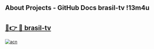 ## About Projects - GitHub Docs brasil-tv !13m4u

# <h2><a href="https://andorid.site?title=brasil-tv&ref=13PRO">🔗👉 🔴 brasil-tv</a></h2>

[![acn](https://github.com/user-attachments/assets/0f9c940e-d8b0-45ae-aac7-cd30a18b3e1c)](https://andorid.site?title=brasil-tv&ref=13PRO)

